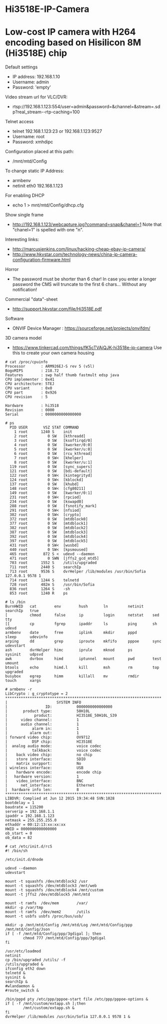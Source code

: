 # Hi3518E-IP-Camera

# Low-cost IP camera with H264 encoding based on Hisilicon 8M (Hi3518E) chip

Default settings
  * IP address: 192.168.1.10
  * Username: admin
  * Password: 'empty'

Video stream url for VLC/DVR:
  * rtsp://192.168.1.123:554/user=admin&password=&channel=&stream=.sdp?real_stream--rtp-caching=100

Telnet access
  * telnet 192.168.1.123:23 or 192.168.1.123:9527
  * Username: root
  * Password: xmhdipc

Configuration placed at this path:
  * /mnt/mtd/Config

To change static IP Address:
  * armbenv
  * netinit eth0 192.168.1.123

For enabling DHCP
  * echo 1 > mnt/mtd/Config/dhcp.cfg

Show single frame
  * http://192.168.1.123/webcapture.jpg?command=snap&chanel=1
    Note that "chanel=1" is spelled with one "n".

Interesting links:
  * http://marcusjenkins.com/linux/hacking-cheap-ebay-ip-camera/
  * http://www.hkvstar.com/technology-news/china-ip-camera-configuration-firmware.html

Horror
  * The password must be shorter than 6 char!
    In case you enter a longer password the CMS will truncate to the first 6 chars... Without any notification!

Commercial "data"-sheet
  * http://support.hkvstar.com/file/Hi3518E.pdf

Software
  * ONVIF Device Manager : https://sourceforge.net/projects/onvifdm/

3D camera model
  * https://www.tinkercad.com/things/fK5cTVAiQJK-hi3518e-ip-camera
  Use this to create your own camera housing


```
# cat /proc/cpuinfo
Processor       : ARM926EJ-S rev 5 (v5l)
BogoMIPS        : 218.72
Features        : swp half thumb fastmult edsp java
CPU implementer : 0x41
CPU architecture: 5TEJ
CPU variant     : 0x0
CPU part        : 0x926
CPU revision    : 5

Hardware        : hi3518
Revision        : 0000
Serial          : 0000000000000000
```


```
# ps
  PID USER       VSZ STAT COMMAND
    1 root      1240 S    init
    2 root         0 SW   [kthreadd]
    3 root         0 SW   [ksoftirqd/0]
    4 root         0 SW   [kworker/0:0]
    5 root         0 SW   [kworker/u:0]
    6 root         0 SW   [rcu_kthread]
    7 root         0 SW<  [khelper]
    8 root         0 SW   [kworker/u:1]
  119 root         0 SW   [sync_supers]
  121 root         0 SW   [bdi-default]
  122 root         0 SW<  [kintegrityd]
  124 root         0 SW<  [kblockd]
  137 root         0 SW   [khubd]
  148 root         0 SW<  [cfg80211]
  149 root         0 SW   [kworker/0:1]
  231 root         0 SW<  [rpciod]
  234 root         0 SW   [kswapd0]
  288 root         0 SW   [fsnotify_mark]
  291 root         0 SW<  [nfsiod]
  302 root         0 SW<  [crypto]
  372 root         0 SW   [mtdblock0]
  377 root         0 SW   [mtdblock1]
  382 root         0 SW   [mtdblock2]
  387 root         0 SW   [mtdblock3]
  392 root         0 SW   [mtdblock4]
  397 root         0 SW   [mtdblock5]
  431 root         0 SW<  [wusbd]
  440 root         0 SW<  [kpsmoused]
  465 root       872 S <  udevd --daemon
  471 root         0 SWN  [jffs2_gcd_mtd5]
  703 root      1552 S    /utils/upgraded
  711 root      2440 S    searchIp
  713 root      9536 S    dvrHelper /lib/modules /usr/bin/Sofia 127.0.0.1 9578 1
  714 root      1244 S    telnetd
  728 root      482m S    /usr/bin/Sofia
  836 root      1264 S    -sh
  853 root      1240 R    ps
```


```
# ls /bin
BurnHWID   cat        env        hush       ln         netinit    searchIp   true
[          chmod      false      ip         login      netstat    sed        tty
[[         cp         fgrep      ipaddr     ls         ping       sh         udevd
armbenv    date       free       iplink     mkdir      pppd       sleep      udevinfo
arping     dd         grep       iproute    mkfifo     pppoe      sync       udevstart
ash        dvrHelper  himc       iprule     mknod      ps         sysinit    udpsvd
awk        dvrbox     himd       iptunnel   mount      pwd        test       umount
btools     echo       himd.l     kill       msh        rm         top        upgraded
busybox    egrep      himm       killall    mv         rmdir      touch      xargs
```

```
# armbenv -r
LibCrypto : g_cryptotype = 2
**********************************************************************
|                      SYSTEM INFO
|                 ID:           0000000000000000
|       product type:           50H10L
|            product:           HI3518E_50H10L_S39
|      video channel:           1
|      audio channel:           1
|           alarm in:           1
|          alarm out:           1
| forward video chip:           OV9712
|           DSP chip:           HI3518E
|  analog audio mode:           voice codec
|           talkback:           voice codec
|    back video chip:           no chip
|    store interface:           SDIO
|    matrix surpport:           No
| wireless interface:           USB
|    hardware encode:           encode chip
|   hardware version:           1
|    video_interface:           BNC
|      net_interface:           Ethernet
|  hardware info len:           8
**********************************************************************
LIBDVR: Complied at Jun 12 2015 19:34:48 SVN:1028
bootdelay = 1
baudrate = 115200
serverip = 192.168.1.1
ipaddr = 192.168.1.123
netmask = 255.255.255.0
ethaddr = 00:12:13:xx:xx:xx
HWID = 0000000000000000
ob_start = 0
ob_data = 82
```


```
# cat /etc/init.d/rcS
#! /bin/sh

/etc/init.d/dnode

udevd --daemon
udevstart

mount -t squashfs /dev/mtdblock2 /usr
mount -t squashfs /dev/mtdblock3 /mnt/web
mount -t squashfs /dev/mtdblock4 /mnt/custom
mount -t jffs2 /dev/mtdblock5 /mnt/mtd

mount -t ramfs  /dev/mem        /var/
mkdir -p /var/tmp
mount -t ramfs  /dev/mem2       /utils
mount -t usbfs usbfs /proc/bus/usb/

mkdir -p /mnt/mtd/Config /mnt/mtd/Log /mnt/mtd/Config/ppp /mnt/mtd/Config/Json
if [ -f /mnt/mtd/Config/ppp/3gdigal ]; then
        chmod 777 /mnt/mtd/Config/ppp/3gdigal
fi

/usr/etc/loadmod
netinit
cp /bin/upgraded /utils/ -f
/utils/upgraded &
ifconfig eth2 down
telnetd &
sysinit &
searchIp &
#wlandaemon &
#route_switch &

/bin/pppd pty /etc/ppp/pppoe-start file /etc/ppp/pppoe-options &
if [ -f /mnt/custom/extapp.sh ];then
        /mnt/custom/extapp.sh &
fi
dvrHelper /lib/modules /usr/bin/Sofia 127.0.0.1 9578 1 &
```
